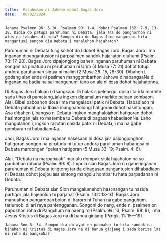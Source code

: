 ```yaml
---
title:  Paruhuman ni Jahowa dohot Bagas Joro
date:   08/02/2024
---
```


`Jahama Psalmen 96: 6-10, Psalmen 99: 1-4, dohot Psalmen 132: 7-9, 13-18. Didia do patupa paruhuman ni Debata, jala aha do panghorhon ni alus na tabahen di hita? Songon dia do Bagas Joro mangurupi hita mangantusi songon dia Debata i manaluhon hajahaton?`

Paruhuman ni Debata tung solhot do i dohot Bagas Joro. Bagas Joro i ma inganan dipangantusion ni parpsalmen sandok hajahaton diuhumi (Psalm. 73: 17-20). Bagas Joro dipajongjong bahen inganan paruhuman ni Debata songon na pinatudu ni paruhuman ni Urim (4 Musa 27: 21) dohot tutup andora paruhuman sintua ni malim (2 Musa 28: 15, 28-30). Dibahen i, godang sian ende ni psalmen manggombarhon Jahowa dihabangsaNa di inganan na badia na sai manguhumi tano on ala ni dosa dohot hajahatonna.

Di Bagas Joro haluan i disangkapi. Di halak sipelebegu, dosa i tarida marhite sada tihas di pamatang, jala ingkon dipamalum marhite pelean sombaon. Alai, Bibel paboahon dosa i ma mangalaosi patik ni Debata. Habadiaon ni Debata paboahon ia Ibana manghaholongi hatigoran dohot hasintongan. Asa dibahen i, bangso ni Debata ingkon manghalojahon hatigoran dohot hasintongan jala ro masomba tu Debata di bagasan habadiaonNa. Laho mangulahon i, ingkon radotan nasida patik ni Debata, i ma na gabe gombaran ni habadiaonNa.

Jadi, Bagas Joro i ma inganan hasesaan ni dosa jala pajongjonghon hatigoran songon na pinatudu ni tutup andora paruhuman habangsa ni Debata mardongan “pelean hatigoran (5 Musa 33: 19; Psalm. 4: 6).

Alai, “Debata na marpamuati” marlulu dompak siula hajahaton na so paubahon rohana (Psalm. 99: 8). Impola sian Bagas Joro na gabe inganan paruhuman ni Debata tongtong tarida dibagasan pangantusion dihabadiaon ni Debata dohot joujou asa sintong mangolu hombar tu hata parpadanan ni Debata.

Paruhuman ni Debata sian Sion mangalumehon hasonangan tu nasida partigor jala hajepolon tu parjahat (Psalm. 132: 13-18). Bagas Joro manuathon pangaropan bolon di haroro ni Tuhan na gabe panguhum, tarlumobi di ari raya pardengganan. Songoni do nang, ende ni psalmen on paposhon roha di Panguhum na naeng ro (Psalm. 96: 13; Psalm. 98: 9), i ma Jesus Kristus di Bagas Joro na di banua ginjang (Pangk. 11: 15—19).

`Jahama Rom 8: 34. Songon dia do ayat on paboahon tu hita sandok na binahen ni Kristus di Bagas Joro na di banua ginjang i sada barita las ni roha di bangsoNa?`